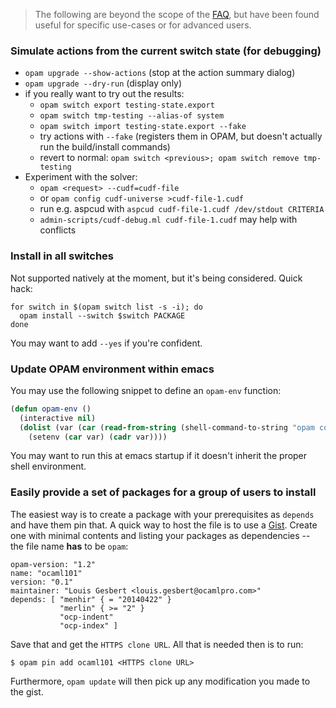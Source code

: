 > The following are beyond the scope of the [FAQ](FAQ.html), but have been found
> useful for specific use-cases or for advanced users.

### Simulate actions from the current switch state (for debugging)

- `opam upgrade --show-actions` (stop at the action summary dialog)
- `opam upgrade --dry-run` (display only)
- if you really want to try out the results:
    * `opam switch export testing-state.export`
    * `opam switch tmp-testing --alias-of system`
    * `opam switch import testing-state.export --fake`
    * try actions with `--fake` (registers them in OPAM, but doesn't actually
      run the build/install commands)
    * revert to normal: `opam switch <previous>; opam switch remove tmp-testing`
- Experiment with the solver:
    * `opam <request> --cudf=cudf-file`
    * or `opam config cudf-universe >cudf-file-1.cudf`
    * run e.g. aspcud with `aspcud cudf-file-1.cudf /dev/stdout CRITERIA`
    * `admin-scripts/cudf-debug.ml cudf-file-1.cudf` may help with conflicts


### Install in all switches

Not supported natively at the moment, but it's being considered. Quick hack:
```
for switch in $(opam switch list -s -i); do
  opam install --switch $switch PACKAGE
done
```
You may want to add `--yes` if you're confident.


### Update OPAM environment within emacs

You may use the following snippet to define an `opam-env` function:

```lisp
(defun opam-env ()
  (interactive nil)
  (dolist (var (car (read-from-string (shell-command-to-string "opam config env --sexp"))))
    (setenv (car var) (cadr var))))
```

You may want to run this at emacs startup if it doesn't inherit the proper shell
environment.


### Easily provide a set of packages for a group of users to install

The easiest way is to create a package with your prerequisites as `depends` and
have them pin that. A quick way to host the file is to use a
[Gist](https://gist.github.com). Create one with minimal contents and listing
your packages as dependencies -- the file name **has** to be `opam`:

```
opam-version: "1.2"
name: "ocaml101"
version: "0.1"
maintainer: "Louis Gesbert <louis.gesbert@ocamlpro.com>"
depends: [ "menhir" { = "20140422" }
           "merlin" { >= "2" }
           "ocp-indent"
           "ocp-index" ]
```

Save that and get the `HTTPS clone URL`. All that is needed then is to run:

```shell
$ opam pin add ocaml101 <HTTPS clone URL>
```

Furthermore, `opam update` will then pick up any modification you made to the gist.
